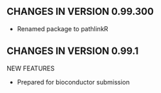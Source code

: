 CHANGES IN VERSION 0.99.300
----------------------------

* Renamed package to pathlinkR



CHANGES IN VERSION 0.99.1
----------------------------

NEW FEATURES

* Prepared for bioconductor submission
